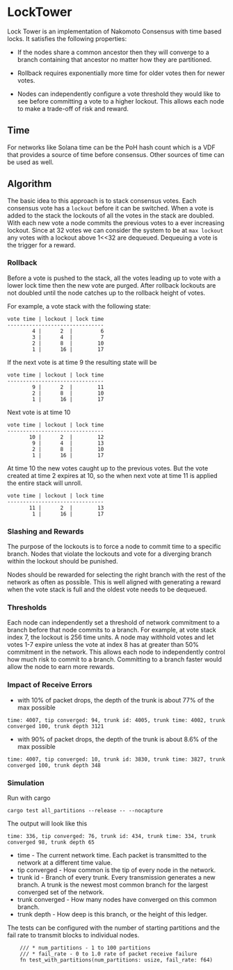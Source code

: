 # LockTower

Lock Tower is an implementation of Nakomoto Consensus with time based locks. It satisfies the following properties:

* If the nodes share a common ancestor then they will converge to a branch containing that ancestor no matter how they are partitioned.

* Rollback requires exponentially more time for older votes then for newer votes.

* Nodes can independently configure a vote threshold they would like to see before committing a vote to a higher lockout.  This allows each node to make a trade-off of risk and reward.

## Time

For networks like Solana time can be the PoH hash count which is a VDF that provides a source of time before consensus. Other sources of time can be used as well.

## Algorithm

The basic idea to this approach is to stack consensus votes.  Each consensus vote has a `lockout` before it can be switched.  When a vote is added to the stack the lockouts of all the votes in the stack are doubled.  With each new vote a node commits the previous votes to a ever increasing lockout.  Since at 32 votes we can consider the system to be at `max lockout` any votes with a lockout above 1<<32 are dequeued.  Dequeuing a vote is the trigger for a reward.


### Rollback

Before a vote is pushed to the stack, all the votes leading up to vote with a lower lock time then the new vote are purged.  After rollback lockouts are not doubled until the node catches up to the rollback height of votes.

For example, a vote stack with the following state:
```
vote time | lockout | lock time
-------------------------------
        4 |      2  |         6
        3 |      4  |         7
        2 |      8  |        10
        1 |      16 |        17
```
If the next vote is at time 9 the resulting state will be
```
vote time | lockout | lock time
-------------------------------
        9 |      2  |        11
        2 |      8  |        10
        1 |      16 |        17
```                              
Next vote is at time 10
```
vote time | lockout | lock time
-------------------------------
       10 |      2  |        12
        9 |      4  |        13
        2 |      8  |        10
        1 |      16 |        17
```                               
At time 10 the new votes caught up to the previous votes.  But the vote created at time 2 expires at 10, so the when next vote at time 11 is applied the entire stack will unroll.

```
vote time | lockout | lock time
-------------------------------
       11 |      2  |        13
        1 |      16 |        17
```                                

### Slashing and Rewards

The purpose of the lockouts is to force a node to commit time to a specific branch.  Nodes that violate the lockouts and vote for a diverging branch within the lockout should be punished.

Nodes should be rewarded for selecting the right branch with the rest of the network as often as possible.  This is well aligned with generating a reward when the vote stack is full and the oldest vote needs to be dequeued.
 
### Thresholds

Each node can independently set a threshold of network commitment to a branch before that node commits to a branch.  For example, at vote stack index 7, the lockout is 256 time units.  A node may withhold votes and let votes 1-7 expire unless the vote at index 8 has at greater than 50% commitment in the network.  This allows each node to independently control how much risk to commit to a branch.  Committing to a branch faster would allow the node to earn more rewards.

### Impact of Receive Errors

* with 10% of packet drops, the depth of the trunk is about 77% of the max possible
```
time: 4007, tip converged: 94, trunk id: 4005, trunk time: 4002, trunk converged 100, trunk depth 3121
```
* with 90% of packet drops, the depth of the trunk is about 8.6% of the max possible
```
time: 4007, tip converged: 10, trunk id: 3830, trunk time: 3827, trunk converged 100, trunk depth 348
```

### Simulation
Run with cargo

```
cargo test all_partitions --release -- --nocapture
```

The output will look like this
```
time: 336, tip converged: 76, trunk id: 434, trunk time: 334, trunk converged 98, trunk depth 65
```
* time - The current network time.  Each packet is transmitted to the network at a different time value.
* tip converged - How common is the tip of every node in the network.
* trunk id - Branch of every trunk.  Every transmission generates a new branch.  A trunk is the newest most common branch for the largest converged set of the network.
* trunk converged - How many nodes have converged on this common branch.
* trunk depth - How deep is this branch, or the height of this ledger.

The tests can be configured with the number of starting partitions and the fail rate to transmit blocks to individual nodes.
```
    /// * num_partitions - 1 to 100 partitions
    /// * fail_rate - 0 to 1.0 rate of packet receive failure
    fn test_with_partitions(num_partitions: usize, fail_rate: f64)
```
